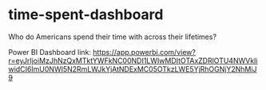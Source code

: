 # time-spent-dashboard
Who do Americans spend their time with across their lifetimes? 

Power BI Dashboard link: https://app.powerbi.com/view?r=eyJrIjoiMzJhNzQxMTktYWFkNC00NDI1LWIwMDItOTAxZDRlOTU4NWVkIiwidCI6ImU0NWI5N2RmLWJkYjAtNDExMC05OTkzLWE5YjRhOGNjY2NhMiJ9
